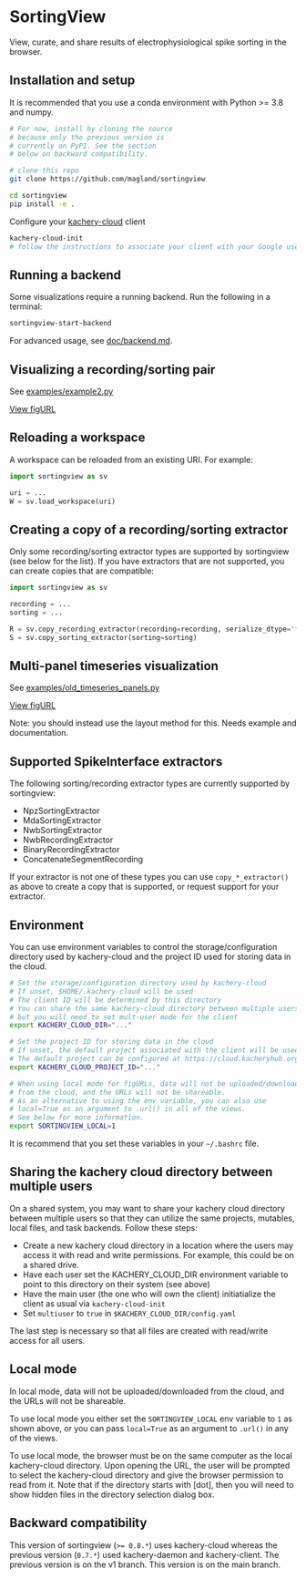 # SortingView

View, curate, and share results of electrophysiological spike sorting in the browser.

## Installation and setup

It is recommended that you use a conda environment with Python >= 3.8 and numpy.

```bash
# For now, install by cloning the source
# because only the previous version is
# currently on PyPI. See the section
# below on backward compatibility.

# clone this repo
git clone https://github.com/magland/sortingview

cd sortingview
pip install -e .
```

Configure your [kachery-cloud](https://github.com/scratchrealm/kachery-cloud) client

```bash
kachery-cloud-init
# follow the instructions to associate your client with your Google user name on kachery-cloud
```

## Running a backend

Some visualizations require a running backend. Run the following in a terminal:

```bash
sortingview-start-backend
```

For advanced usage, see [doc/backend.md](doc/backend.md).

## Visualizing a recording/sorting pair

See [examples/example2.py](examples/example2.py)

[View figURL](https://figurl.org/f?v=gs://figurl/spikesortingview-6&d=sha1://b8c937f982a0308d6a5d8c440b7a01e7cf578447&label=test%20mountain%20layout)

## Reloading a workspace

A workspace can be reloaded from an existing URI. For example:

```python
import sortingview as sv

uri = ...
W = sv.load_workspace(uri)
```

## Creating a copy of a recording/sorting extractor

Only some recording/sorting extractor types are supported by sortingview (see below for the list).
If you have extractors that are not supported, you can create copies
that are compatible:

```python
import sortingview as sv

recording = ...
sorting = ...

R = sv.copy_recording_extractor(recording=recording, serialize_dtype='float32')
S = sv.copy_sorting_extractor(sorting=sorting)
```

## Multi-panel timeseries visualization

See [examples/old_timeseries_panels.py](examples/old_timeseries_panels.py)

[View figURL](https://www.figurl.org/f?v=gs://figurl/spikesortingview-2&d=ipfs://bafkreictlxjsm5c35hz5gs4x4z6e3k5wumcqujytabfygjceecfowdx7li&project=siojtbyvbw&label=Jaq_03_12_visualization_data)

Note: you should instead use the layout method for this. Needs example and documentation.

## Supported SpikeInterface extractors

The following sorting/recording extractor types are currently supported by sortingview:

* NpzSortingExtractor
* MdaSortingExtractor
* NwbSortingExtractor
* NwbRecordingExtractor
* BinaryRecordingExtractor
* ConcatenateSegmentRecording

If your extractor is not one of these types you can use `copy_*_extractor()` as above to create a copy that is supported, or request support for your extractor.

## Environment

You can use environment variables to control the storage/configuration directory used by kachery-cloud and the project ID used for storing data in the cloud.

```bash
# Set the storage/configuration directory used by kachery-cloud
# If unset, $HOME/.kachery-cloud will be used
# The client ID will be determined by this directory
# You can share the same kachery-cloud directory between multiple users,
# but you will need to set mult-user mode for the client
export KACHERY_CLOUD_DIR="..."

# Set the project ID for storing data in the cloud
# If unset, the default project associated with the client will be used
# The default project can be configured at https://cloud.kacheryhub.org
export KACHERY_CLOUD_PROJECT_ID="..."

# When using local mode for figURLs, data will not be uploaded/downloaded
# from the cloud, and the URLs will not be shareable.
# As an alternative to using the env variable, you can also use
# local=True as an argument to .url() in all of the views.
# See below for more information.
export SORTINGVIEW_LOCAL=1
```

It is recommend that you set these variables in your `~/.bashrc` file.

## Sharing the kachery cloud directory between multiple users

On a shared system, you may want to share your kachery cloud directory between multiple users so that
they can utilize the same projects, mutables, local files, and task backends. Follow these steps:

* Create a new kachery cloud directory in a location where the users may access it
with read and write permissions. For example, this could be on a shared drive.
* Have each user set the KACHERY_CLOUD_DIR environment variable to point to this
directory on their system (see above)
* Have the main user (the one who will own the client) initiatialize the client as usual via
`kachery-cloud-init`
* Set `multiuser` to `true` in `$KACHERY_CLOUD_DIR/config.yaml`

The last step is necessary so that all files are created with read/write access for
all users.

## Local mode

In local mode, data will not be uploaded/downloaded from the cloud, and the URLs will not be shareable.

To use local mode you either set the `SORTINGVIEW_LOCAL` env variable to `1` as shown above,
or you can pass `local=True` as an argument to `.url()` in any of the views.

To use local mode, the browser must be on the same computer as the local kachery-cloud
directory. Upon opening the URL, the user will be prompted to select the kachery-cloud
directory and give the browser permission to read from it. Note that if the directory
starts with [dot], then you will need to show hidden files in the directory selection
dialog box.

## Backward compatibility

This version of sortingview (`>= 0.8.*`) uses kachery-cloud whereas the previous version (`0.7.*`) used kachery-daemon and kachery-client.
The previous version is on the v1 branch. This version is on the main branch.